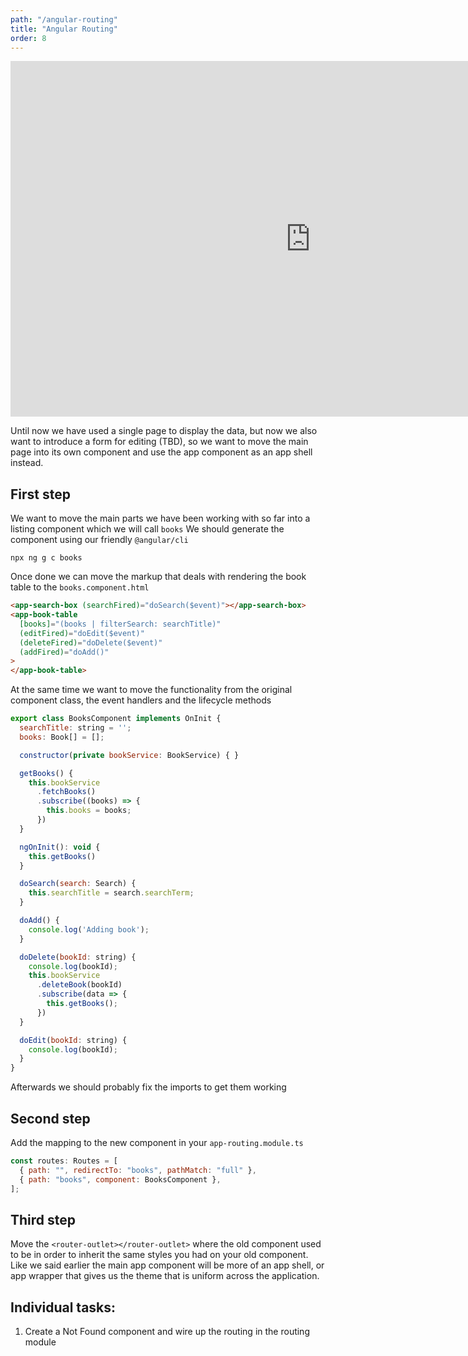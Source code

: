 ```yaml
---
path: "/angular-routing"
title: "Angular Routing"
order: 8
---
```


<iframe src="https://docs.google.com/presentation/d/1S0oeGdqfWH1t5h-3kF7fG3PL4Ys3zqoDgNEk4F4Ei78/embed?start=false&loop=false&delayms=30000" frameborder="0" width="960" height="569" allowfullscreen="true" mozallowfullscreen="true" webkitallowfullscreen="true"></iframe>

Until now we have used a single page to display the data, but now we also want to introduce
a form for editing (TBD), so we want to move the main page into its own component and use the
app component as an app shell instead.

## First step
We want to move the main parts we have been working with so far into a listing component which we will call `books`
We should generate the component using our friendly `@angular/cli`

`npx ng g c books`

Once done we can move the markup that deals with rendering the book table to the `books.component.html`

```html
<app-search-box (searchFired)="doSearch($event)"></app-search-box>
<app-book-table
  [books]="(books | filterSearch: searchTitle)"
  (editFired)="doEdit($event)"
  (deleteFired)="doDelete($event)"
  (addFired)="doAdd()"
>
</app-book-table>
```

At the same time we want to move the functionality from the original component class, the event handlers and the lifecycle methods

```javascript
export class BooksComponent implements OnInit {
  searchTitle: string = '';
  books: Book[] = [];

  constructor(private bookService: BookService) { }

  getBooks() {
    this.bookService
      .fetchBooks()
      .subscribe((books) => {
        this.books = books;
      })
  }

  ngOnInit(): void {
    this.getBooks()
  }

  doSearch(search: Search) {
    this.searchTitle = search.searchTerm;
  }

  doAdd() {
    console.log('Adding book');
  }

  doDelete(bookId: string) {
    console.log(bookId);
    this.bookService
      .deleteBook(bookId)
      .subscribe(data => {
        this.getBooks();
      })
  }

  doEdit(bookId: string) {
    console.log(bookId);
  }
}
```

Afterwards we should probably fix the imports to get them working

## Second step

Add the mapping to the new component in your `app-routing.module.ts`

```javascript
const routes: Routes = [
  { path: "", redirectTo: "books", pathMatch: "full" },
  { path: "books", component: BooksComponent },
];
```

## Third step
Move the `<router-outlet></router-outlet>` where the old component used to be in order to inherit the same
styles you had on your old component. Like we said earlier the main app component will be more of an app shell,
or app wrapper that gives us the theme that is uniform across the application.

## Individual tasks:
1) Create a Not Found component and wire up the routing in the routing module
